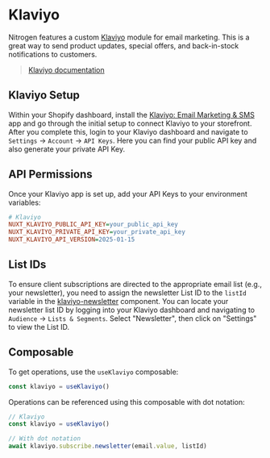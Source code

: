 # Klaviyo

Nitrogen features a custom [Klaviyo](https://www.klaviyo.com/) module for email marketing. This is a great way to send product updates, special offers, and back-in-stock notifications to customers.

> [Klaviyo documentation](https://developers.klaviyo.com/en/reference/api_overview)

## Klaviyo Setup

Within your Shopify dashboard, install the [Klaviyo: Email Marketing & SMS](https://apps.shopify.com/klaviyo-email-marketing) app and go through the initial setup to connect Klaviyo to your storefront. After you complete this, login to your Klaviyo dashboard and navigate to `Settings` → `Account` → `API Keys`. Here you can find your public API key and also generate your private API Key.

## API Permissions

Once your Klaviyo app is set up, add your API Keys to your environment variables:

```ini
# Klaviyo
NUXT_KLAVIYO_PUBLIC_API_KEY=your_public_api_key
NUXT_KLAVIYO_PRIVATE_API_KEY=your_private_api_key
NUXT_KLAVIYO_API_VERSION=2025-01-15
```

## List IDs

To ensure client subscriptions are directed to the appropriate email list (e.g., your newsletter), you need to assign the newsletter List ID to the `listId` variable in the [klaviyo-newsletter](https://github.com/rylanharper/Nitrogen/blob/master/app/components/klaviyo/klaviyo-newsletter.vue) component. You can locate your newsletter list ID by logging into your Klaviyo dashboard and navigating to `Audience` → `Lists & Segments`. Select "Newsletter", then click on "Settings" to view the List ID.

## Composable

To get operations, use the `useKlaviyo` composable:

```ts
const klaviyo = useKlaviyo()
```

Operations can be referenced using this composable with dot notation:

```ts
// Klaviyo
const klaviyo = useKlaviyo()

// With dot notation
await klaviyo.subscribe.newsletter(email.value, listId)
```
